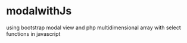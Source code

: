 # modalwithJs
using bootstrap modal view and php  multidimensional array with select functions in javascript 
